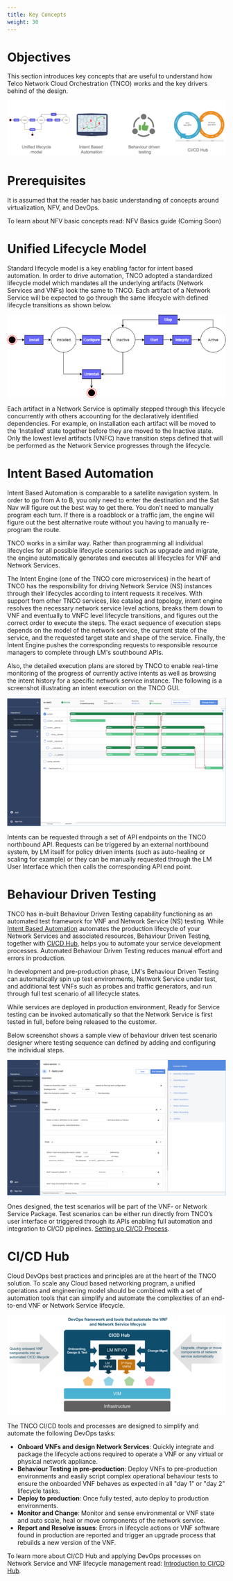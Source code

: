 ```yaml
---
title: Key Concepts
weight: 30
---
```

# Objectives

This section introduces key concepts that are useful to understand how Telco Network Cloud Orchestration (TNCO) works and the key drivers behind of the design.

![Key Concepts](/images/key-concepts/key-concepts.png "Key Concepts")

# Prerequisites

It is assumed that the reader has basic understanding of concepts around virtualization, NFV, and DevOps.

To learn about NFV basic concepts read: NFV Basics guide (Coming Soon)

# Unified Lifecycle Model
Standard lifecycle model is a key enabling factor for intent based automation. In order to drive automation, TNCO adopted a standardized lifecycle model which mandates all the underlying artifacts (Network Services and VNFs) look the same to TNCO. Each artifact of a Network Service will be expected to go through the same lifecycle with defined lifecycle transitions as shown below.

![Unified Lifecycle Model](/images/key-concepts/unified-lifecycle-model.png "Unified Lifecycle Model")

Each artifact in a Network Service is optimally stepped through this lifecycle concurrently with others accounting for the declaratively identified dependencies. For example, on installation each artifact will be moved to the ‘Installed’ state together before they are moved to the Inactive state. Only the lowest level artifacts (VNFC) have transition steps defined that will be performed as the Network Service progresses through the lifecycle.

# Intent Based Automation
Intent Based Automation is comparable to a satellite navigation system. In order to go from A to B, you only need to enter the destination and the Sat Nav will figure out the best way to get there. You don’t need to manually program each turn. If there is a roadblock or a traffic jam, the engine will figure out the best alternative route without you having to manually re-program the route.

TNCO works in a similar way. Rather than programming all individual lifecycles for all possible lifecycle scenarios such as upgrade and migrate, the engine automatically generates and executes all lifecycles for VNF and Network Services.

The Intent Engine (one of the TNCO core microservices) in the heart of TNCO has the responsibility for driving Network Service (NS) instances through their lifecycles according to intent requests it receives. With support from other TNCO services, like catalog and topology, intent engine resolves the necessary network service level actions, breaks them down to VNF and eventually to VNFC level lifecycle transitions, and figures out the correct order to execute the steps. The exact sequence of execution steps depends on the model of the network service, the current state of the service, and the requested target state and shape of the service. Finally, the Intent Engine pushes the corresponding requests to responsible resource managers to complete through LM's southbound APIs.

Also, the detailed execution plans are stored by TNCO to enable real-time monitoring of the progress of currently active intents as well as browsing the intent history for a specific network service instance. The following is a screenshot illustrating an intent execution on the TNCO GUI.

![Intent Execution Flow](/images/key-concepts/intent-execution.png "Intent Execution Flow")

Intents can be requested through a set of API endpoints on the TNCO northbound API. Requests can be triggered by an external northbound system, by LM itself for policy driven intents (such as auto-healing or scaling for example) or they can be manually requested through the LM User Interface which then calls the corresponding API end point.

# Behaviour Driven Testing
TNCO has in-built Behaviour Driven Testing capability functioning as an automated test framework for VNF and Network Service (NS) testing. While [Intent Based Automation](/key-concepts/#intent-based-automation "Intent Based Automation") automates the production lifecycle of your Network Services and associated resources, Behaviour Driven Testing, together with [CI/CD Hub](/key-concepts/#ci-cd-hub "CI/CD Hub Introduction"), helps you to automate your service development processes. Automated Behaviour Driven Testing reduces manual effort and errors in production. 

In development and pre-production phase, LM's Behaviour Driven Testing can automatically spin up test environments, Network Service under test, and additional test VNFs such as probes and traffic generators, and run through full test scenario of all lifecycle states.

While services are deployed in production environment, Ready for Service testing can be invoked automatically so that the Network Service is first tested in full, before being released to the customer.

Below screenshot shows a sample view of behaviour driven test scenario designer where testing sequence can defined by adding and configuring the individual steps.

![Behaviour Driven Testing](/images/key-concepts/behaviour-driven-testing.png "Behaviour Driven Testing")

Ones designed, the test scenarios will be part of the VNF- or Network Service Package. Test scenarios  can be either run directly from TNCO’s user interface or triggered through its APIs enabling full automation and integration to CI/CD pipelines. [Setting up CI/CD Process](/user-guides/cicd/getting-started).

# CI/CD Hub
Cloud DevOps best practices and principles are at the heart of the TNCO solution. To scale any Cloud based networking program, a unified operations and engineering model should be combined with a set of automation tools that can simplify and automate the complexities of an end-to-end VNF or Network Service lifecycle.

![NFV DevOps](/images/user-guides/cicd/overview/overview.png "NFV DevOps")

The TNCO CI/CD tools and processes are designed to simplify and automate the following DevOps tasks:

- **Onboard VNFs and design Network Services**: Quickly integrate and package the lifecycle actions required to operate a VNF or any virtual or physical network appliance. 
- **Behaviour Testing in pre-production**: Deploy VNFs to pre-production environments and easily script complex operational behaviour tests to ensure the onboarded VNF behaves as expected in all "day 1" or "day 2" lifecycle tasks.
- **Deploy to production**: Once fully tested, auto deploy to production environments. 
- **Monitor and Change**: Monitor and sense environmental or VNF state and auto scale, heal or move components of the network service.  
- **Report and Resolve issues**: Errors in lifecycle actions or VNF software found in production are reported and trigger an upgrade process that rebuilds a new version of the VNF. 

To learn more about CI/CD Hub and applying DevOps processes on Network Service and VNF lifecycle management read: [Introduction to CI/CD Hub](/user-guides/cicd/introduction).

